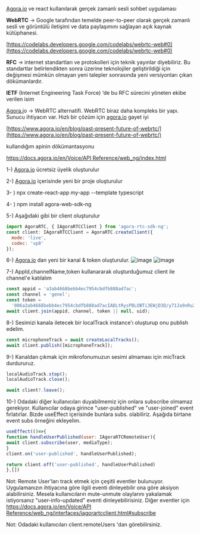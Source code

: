 [Agora.io](http://agora.io) ve react kullanılarak gerçek zamanlı sesli sohbet uygulaması

**WebRTC** → Google tarafından temelde peer-to-peer olarak gerçek zamanlı sesli ve görüntülü iletişimi ve data paylaşımını sağlayan açık kaynak kütüphanesi.

[https://codelabs.developers.google.com/codelabs/webrtc-web#0](https://codelabs.developers.google.com/codelabs/webrtc-web#0)

**RFC** → internet standartları ve protokolleri için teknik yayınlar diyebiliriz. Bu standartlar belirlendikten sonra üzerine teknolojiler geliştirildiği için değişmesi mümkün olmayan yeni talepler sonrasında yeni versiyonları çıkan dökümanlardır.

**IETF** (Internet Engineering Task Force) ‘de bu RFC sürecini yöneten ekibe verilen isim

[Agora.i](http://agora.il)o → WebRTC alternatifi. WebRTC biraz daha kompleks bir yapı. Sunucu ihtiyacın var. Hızlı bir çözüm için [agora.io](http://agora.io) gayet iyi

[https://www.agora.io/en/blog/past-present-future-of-webrtc/](https://www.agora.io/en/blog/past-present-future-of-webrtc/)

kullandığım apinin dökümantasyonu

[https://docs.agora.io/en/Voice/API Reference/web_ng/index.html](https://docs.agora.io/en/Voice/API%20Reference/web_ng/index.html)

1-) [Agora.io](http://agora.io) ücretsiz üyelik oluşturulur

2-) [Agora.io](http://agora.io) içerisinde yeni bir proje oluşturulur

3- ) npx create-react-app my-app --template typescript

4- ) npm install agora-web-sdk-ng

5-) Aşağıdaki gibi bir client oluşturulur

```jsx
import AgoraRTC, { IAgoraRTCClient } from 'agora-rtc-sdk-ng';
const client: IAgoraRTCClient = AgoraRTC.createClient({
  mode: 'live',
  codec: 'vp8'
});
```

6-) [Agora.io](http://agora.io) dan yeni bir kanal & token oluşturulur.
![image](https://user-images.githubusercontent.com/29051356/116880462-b928e100-ac2a-11eb-93f6-f6de0e08ad0e.png)
![image](https://user-images.githubusercontent.com/29051356/116880387-9bf41280-ac2a-11eb-8e58-69da48f4d528.png)


7-) AppId,channelName,token kullanararak oluşturduğumuz client ile channel'e katılalım

```jsx
const appid = 'a3ab4668bebb4ec7954cbdfb888ad7ac';
const channel = 'genel';
const token =
  '006a3ab4668bebb4ec7954cbdfb888ad7acIADLtRysPBLOBTi3EWjD3D/y71Ja9nRu2Unt46k5ZDUkt8oPD/8AAAAAEADr9jhXC/+OYAEAAQAK/45g';
await client.join(appid, channel, token || null, uid);
```

8-) Sesimizi kanala iletecek bir localTrack instance'ı oluşturup onu publish edelim.

```jsx
const microphoneTrack = await createLocalTracks();
await client.publish([microphoneTrack]);
```

9-) Kanaldan çıkmak için mikrofonumuzun sesimi almaması için micTrack durdururuz.

```jsx
localAudioTrack.stop();
localAudioTrack.close();

await client?.leave();
```

10-) Odadaki diğer kullanıcıları duyabilmemiz için onlara subscribe olmamaz gerekiyor. Kullanıcılar odaya girince "user-published" ve "user-joined" event fırlatırlar. Bizde useEffect içerisinde bunlara subs. olabiliriz. Aşağıda birtane event subs örneğini ekleyelim.

```jsx
useEffect(()=>{
function handleUserPublished(user: IAgoraRTCRemoteUser){
await client.subscribe(user, mediaType);
}
client.on('user-published', handleUserPublished);

return client.off('user-published', handleUserPublished)
},[])
```

Not: Remote User'ları track etmek için çeşitli eventler bulunuyor. Uygulamanızın ihtiyacına göre ilgili eventi dinleyebilir ona göre aksiyon alabilirsiniz. Mesela kullanıcıların mute-unmute olaylarını yakalamak istiyorsanız "user-info-updated" eventi dinleyebilirisiniz. Diğer eventler için [https://docs.agora.io/en/Voice/API Reference/web_ng/interfaces/iagorartcclient.html#subscribe](https://docs.agora.io/en/Voice/API%20Reference/web_ng/interfaces/iagorartcclient.html#subscribe)

Not: Odadaki kullanıcıları client.remoteUsers 'dan görebilirsiniz.
